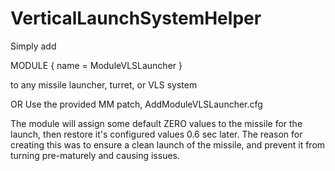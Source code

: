 # VerticalLaunchSystemHelper

Simply add

MODULE
{
name = ModuleVLSLauncher
}

to any missile launcher, turret, or VLS system

OR Use the provided MM patch, AddModuleVLSLauncher.cfg

The module will assign some default ZERO values to the missile for the launch, then restore it's configured values 0.6 sec later.
The reason for creating this was to ensure a clean launch of the missile, and prevent it from turning pre-maturely and causing issues.
